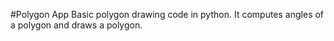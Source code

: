 #Polygon App
Basic polygon drawing code in python. It computes angles of a polygon and draws a polygon.
